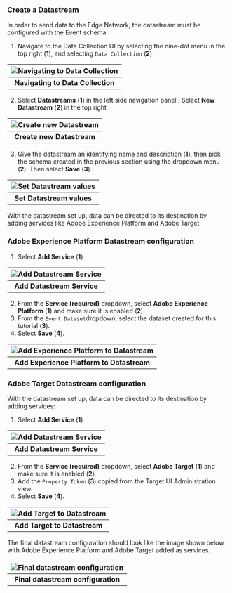 ### Create a Datastream

In order to send data to the Edge Network, the datastream must be configured with the Event schema.

1. Navigate to the Data Collection UI by selecting the nine-dot menu in the top right (**1**), and selecting `Data Collection` (**2**).

| ![Navigating to Data Collection](../../assets/aep-data-collection.png?raw=true) |
| :---: |
| **Navigating to Data Collection** |

2. Select **Datastreams** (**1**) in the left side navigation panel . Select **New Datastream** (**2**) in the top right .

| ![Create new Datastream](../../assets/datastreams-main-view.png?raw=true) |
| :---: |
| **Create new Datastream** |

3. Give the datastream an identifying name and description (**1**), then pick the schema created in the previous section using the dropdown menu (**2**). Then select **Save** (**3**).

| ![Set Datastream values](../../assets/datastreams-new-datastream.png?raw=true) |
| :---: |
| **Set Datastream values** |

With the datastream set up, data can be directed to its destination by adding services like Adobe Experience Platform and Adobe Target.

### Adobe Experience Platform Datastream configuration

1. Select **Add Service** (**1**)

| ![Add Datastream Service](../../assets/datastreams-add-service.png?raw=true) |
| :---: |
| **Add Datastream Service** |

2. From the **Service (required)** dropdown, select **Adobe Experience Platform** (**1**) and make sure it is enabled (**2**).
3. From the `Event Dataset`dropdown, select the dataset created for this tutorial (**3**).
4. Select **Save** (**4**).

| ![Add Experience Platform to Datastream](../../assets/datastreams-add-platform.png?raw=true) |
| :---: |
| **Add Experience Platform to Datastream** |


### Adobe Target Datastream configuration

With the datastream set up, data can be directed to its destination by adding services:
1. Select **Add Service** (**1**)

| ![Add Datastream Service](../../assets/datastreams-add-service2.png?raw=true) |
| :---: |
| **Add Datastream Service** |

2. From the **Service (required)** dropdown, select **Adobe Target** (**1**) and make sure it is enabled (**2**).
3. Add the `Property Token` (**3**) copied from the Target UI Administration view.
4. Select **Save** (**4**).

| ![Add Target to Datastream](../../assets/datastreams-add-target.png?raw=true) |
| :---: |
| **Add Target to Datastream** |

The final datastream configuration should look like the image shown below with Adobe Experience Platform and Adobe Target added as services.

| ![Final datastream configuration](../../assets/datastream-final-configuration.png?raw=true) |
| :---: |
| **Final datastream configuration** |

